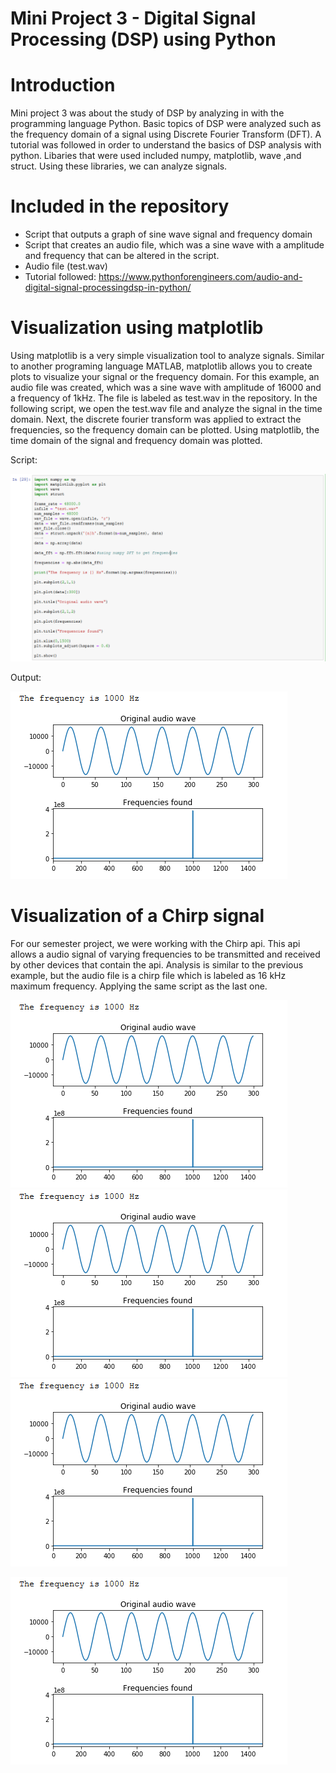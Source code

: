# Mini Project 3 - Digital Signal Processing (DSP) using Python

# Introduction

Mini project 3 was about the study of DSP by analyzing in with the programming language Python. Basic topics of DSP were analyzed such as the frequency domain of a signal using Discrete Fourier Transform (DFT). A tutorial was followed in order to understand the basics of DSP analysis with python. Libaries that were used included numpy, matplotlib, wave ,and struct. Using these libraries, we can analyze signals.

# Included in the repository
- Script that outputs a graph of sine wave signal and frequency domain
- Script that creates an audio file, which was a sine wave with a amplitude and frequency that can be altered in the script.
- Audio file (test.wav)
- Tutorial followed: https://www.pythonforengineers.com/audio-and-digital-signal-processingdsp-in-python/

# Visualization using matplotlib

Using matplotlib is a very simple visualization tool to analyze signals. Similar to another programing language MATLAB, matplotlib allows you to create plots to visualize your signal or the frequency domain. For this example, an audio file was created, which was a sine wave with amplitude of 16000 and a frequency of 1kHz. The file is labeled as test.wav in the repository. In the following script, we open the test.wav file and analyze the signal in the time domain. Next, the discrete fourier transform was applied to extract the frequencies, so the frequency domain can be plotted. Using matplotlib, the time domain of the signal and frequency domain was plotted. 

Script:

![alt text](https://github.com/martinezg1/MiniProject3/blob/master/Script%20matplotlib.PNG)

Output:


![alt text](https://github.com/martinezg1/MiniProject3/blob/master/script_matplotlib_output.PNG)

# Visualization of a Chirp signal

For our semester project, we were working with the Chirp api. This api allows a audio signal of varying frequencies to be transmitted and received by other devices that contain the api. Analysis is similar to the previous example, but the audio file is a chirp file which is labeled as 16 kHz maximum frequency. Applying the same script as the last one.

![alt text](https://github.com/martinezg1/MiniProject3/blob/master/script_matplotlib_output.PNG)
![alt text](https://github.com/martinezg1/MiniProject3/blob/master/script_matplotlib_output.PNG)
![alt text](https://github.com/martinezg1/MiniProject3/blob/master/script_matplotlib_output.PNG)

![alt text](https://github.com/martinezg1/MiniProject3/blob/master/script_matplotlib_output.PNG)





